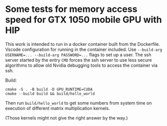 # Some tests for memory access speed for GTX 1050 mobile GPU with HIP

This work is intended to run in a docker container built from the Dockerfile. Vscode configuration for running in the container included. Use `--build-arg USERNAME=... --build-arg PASSWORD=...` flags to set up a user. The ssh server started by the entry `CMD` forces the ssh server to use less secure algorithms to allow old Nvidia debugging tools to access the container via ssh.

Build:

``` 
cmake -S . -B build -D GPU_RUNTIME=CUDA
cmake --build build && build/hello_world
```

Then run `build/hello_world` to get some numbers from system time on execution of different matrix multiplication kernels.

(Those kernels might not give the right answer by the way.)

